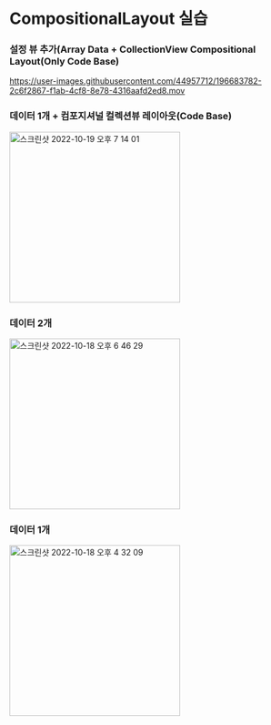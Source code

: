 # CompositionalLayout 실습

### 설정 뷰 추가(Array Data + CollectionView Compositional Layout(Only Code Base)

https://user-images.githubusercontent.com/44957712/196683782-2c6f2867-f1ab-4cf8-8e78-4316aafd2ed8.mov

### 데이터 1개 + 컴포지셔널 컬렉션뷰 레이아웃(Code Base)

<img width="300" alt="스크린샷 2022-10-19 오후 7 14 01" src="https://user-images.githubusercontent.com/44957712/196663919-68b76570-365c-459d-8fb8-73dde7175a56.png">

### 데이터 2개
<img width="300" alt="스크린샷 2022-10-18 오후 6 46 29" src="https://user-images.githubusercontent.com/44957712/196396827-edd3696c-c03a-4d9a-a078-1d448060d523.png">

### 데이터 1개
<img width="300" alt="스크린샷 2022-10-18 오후 4 32 09" src="https://user-images.githubusercontent.com/44957712/196365958-925837ff-13ea-48a1-96d1-a3a1a529652f.png">

